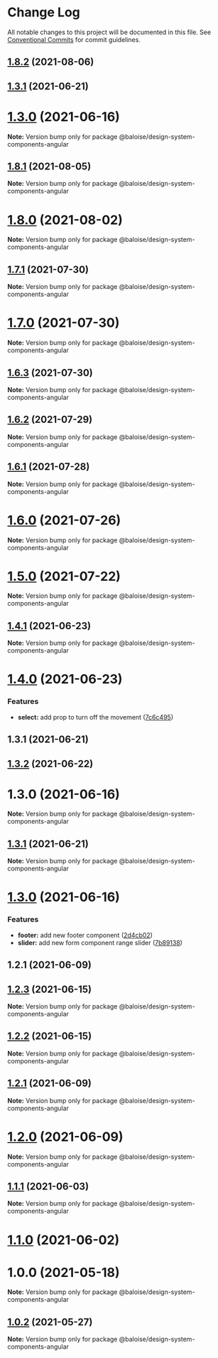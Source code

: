 # Change Log

All notable changes to this project will be documented in this file.
See [Conventional Commits](https://conventionalcommits.org) for commit guidelines.

## [1.8.2](https://github.com/baloise/design-system/compare/v1.8.1...v1.8.2) (2021-08-06)



## [1.3.1](https://github.com/baloise/design-system/compare/v1.3.0...v1.3.1) (2021-06-21)



# [1.3.0](https://github.com/baloise/design-system/compare/v1.2.3...v1.3.0) (2021-06-16)

**Note:** Version bump only for package @baloise/design-system-components-angular





## [1.8.1](https://github.com/baloise/design-system/compare/v1.8.0...v1.8.1) (2021-08-05)

**Note:** Version bump only for package @baloise/design-system-components-angular





# [1.8.0](https://github.com/baloise/design-system/compare/v1.7.1...v1.8.0) (2021-08-02)

**Note:** Version bump only for package @baloise/design-system-components-angular





## [1.7.1](https://github.com/baloise/design-system/compare/v1.7.0...v1.7.1) (2021-07-30)

**Note:** Version bump only for package @baloise/design-system-components-angular





# [1.7.0](https://github.com/baloise/design-system/compare/v1.6.3...v1.7.0) (2021-07-30)

**Note:** Version bump only for package @baloise/design-system-components-angular





## [1.6.3](https://github.com/baloise/design-system/compare/v1.6.2...v1.6.3) (2021-07-30)

**Note:** Version bump only for package @baloise/design-system-components-angular





## [1.6.2](https://github.com/baloise/design-system/compare/v1.6.1...v1.6.2) (2021-07-29)

**Note:** Version bump only for package @baloise/design-system-components-angular





## [1.6.1](https://github.com/baloise/design-system/compare/v1.6.0...v1.6.1) (2021-07-28)

**Note:** Version bump only for package @baloise/design-system-components-angular





# [1.6.0](https://github.com/baloise/design-system/compare/v1.5.0...v1.6.0) (2021-07-26)

**Note:** Version bump only for package @baloise/design-system-components-angular





# [1.5.0](https://github.com/baloise/design-system/compare/v1.4.1...v1.5.0) (2021-07-22)

**Note:** Version bump only for package @baloise/design-system-components-angular





## [1.4.1](https://github.com/baloise/design-system/compare/v1.4.0...v1.4.1) (2021-06-23)

**Note:** Version bump only for package @baloise/design-system-components-angular





# [1.4.0](https://github.com/baloise/design-system/compare/v1.3.2...v1.4.0) (2021-06-23)


### Features

* **select:** add prop to turn off the movement ([7c6c495](https://github.com/baloise/design-system/commit/7c6c495424cb37371d4f8ca72a3bc7c00dbce6c8))



## 1.3.1 (2021-06-21)





## [1.3.2](https://github.com/baloise/design-system/compare/v1.3.1...v1.3.2) (2021-06-22)



# 1.3.0 (2021-06-16)

**Note:** Version bump only for package @baloise/design-system-components-angular





## [1.3.1](https://github.com/baloise/design-system/compare/v1.3.0...v1.3.1) (2021-06-21)

**Note:** Version bump only for package @baloise/design-system-components-angular





# [1.3.0](https://github.com/baloise/design-system/compare/v1.2.3...v1.3.0) (2021-06-16)


### Features

* **footer:** add new footer component ([2d4cb02](https://github.com/baloise/design-system/commit/2d4cb02391c2fb4ff741cd83852e2a94fea03fdb))
* **slider:** add new form component range slider ([7b89138](https://github.com/baloise/design-system/commit/7b89138bfea2d4f5a763eeb6c36f16fb75394708))



## 1.2.1 (2021-06-09)





## [1.2.3](https://github.com/baloise/design-system/compare/v1.2.2...v1.2.3) (2021-06-15)

**Note:** Version bump only for package @baloise/design-system-components-angular





## [1.2.2](https://github.com/baloise/design-system/compare/v1.2.1...v1.2.2) (2021-06-15)

**Note:** Version bump only for package @baloise/design-system-components-angular





## [1.2.1](https://github.com/baloise/design-system/compare/v1.2.0...v1.2.1) (2021-06-09)

**Note:** Version bump only for package @baloise/design-system-components-angular





# [1.2.0](https://github.com/baloise/design-system/compare/v1.1.1...v1.2.0) (2021-06-09)

**Note:** Version bump only for package @baloise/design-system-components-angular





## [1.1.1](https://github.com/baloise/design-system/compare/v1.1.0...v1.1.1) (2021-06-03)

**Note:** Version bump only for package @baloise/design-system-components-angular





# [1.1.0](https://github.com/baloise/design-system/compare/v1.0.2...v1.1.0) (2021-06-02)



# 1.0.0 (2021-05-18)

**Note:** Version bump only for package @baloise/design-system-components-angular





## [1.0.2](https://github.com/baloise/design-system/compare/v1.0.0...v1.0.2) (2021-05-27)

**Note:** Version bump only for package @baloise/design-system-components-angular
